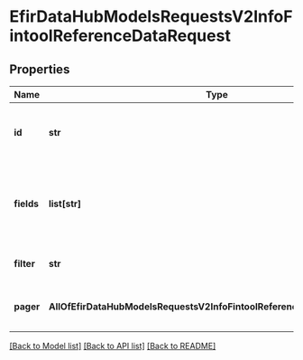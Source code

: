 # EfirDataHubModelsRequestsV2InfoFintoolReferenceDataRequest

## Properties
Name | Type | Description | Notes
------------ | ------------- | ------------- | -------------
**id** | **str** | Идентификатор инструмента (либо ISIN, либо регистрационный номер) | [optional] 
**fields** | **list[str]** | Список возвращаемых полей (необязательный, если не задан, то возвращаются все поля). | [optional] 
**filter** | **str** | Строка фильтрации (необязательный). | [optional] 
**pager** | **AllOfEfirDataHubModelsRequestsV2InfoFintoolReferenceDataRequestPager** | Настройки пейжера для постраничного результата | [optional] 

[[Back to Model list]](../README.md#documentation-for-models) [[Back to API list]](../README.md#documentation-for-api-endpoints) [[Back to README]](../README.md)

